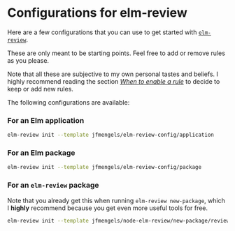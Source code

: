 # Configurations for elm-review

Here are a few configurations that you can use to get started with [`elm-review`](https://package.elm-lang.org/packages/jfmengels/elm-review/latest/).

These are only meant to be starting points. Feel free to add or remove rules as you please.

Note that all these are subjective to my own personal tastes and beliefs. I highly recommend reading the section *[When to enable a rule](https://package.elm-lang.org/packages/jfmengels/elm-review/latest/#when-to-write-or-enable-a-rule)* to decide to keep or add new rules.

The following configurations are available:

### For an Elm application

```bash
elm-review init --template jfmengels/elm-review-config/application
```

### For an Elm package

```bash
elm-review init --template jfmengels/elm-review-config/package
```

### For an `elm-review` package

Note that you already get this when running `elm-review new-package`, which I **highly** recommend because you get even more useful tools for free.

```bash
elm-review init --template jfmengels/node-elm-review/new-package/review-config-templates/2.3.0
```
